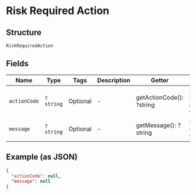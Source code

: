 
# Risk Required Action

## Structure

`RiskRequiredAction`

## Fields

| Name | Type | Tags | Description | Getter | Setter |
|  --- | --- | --- | --- | --- | --- |
| `actionCode` | `?string` | Optional | - | getActionCode(): ?string | setActionCode(?string actionCode): void |
| `message` | `?string` | Optional | - | getMessage(): ?string | setMessage(?string message): void |

## Example (as JSON)

```json
{
  "actionCode": null,
  "message": null
}
```

